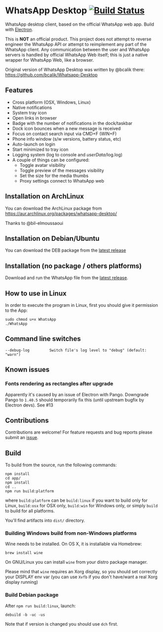 # WhatsApp Desktop [![Build Status](https://travis-ci.org/Enrico204/Whatsapp-Desktop.svg?branch=master)](https://travis-ci.org/Enrico204/Whatsapp-Desktop)

WhatsApp desktop client, based on the official WhatsApp web app. Build with [Electron](http://electron.atom.io/).  

This is **NOT** an official product. This project does not attempt to reverse engineer the WhatsApp API or attempt to reimplement any part of the WhatsApp client. Any communication between the user and WhatsApp servers is handled by official WhatsApp Web itself; this is just a native wrapper for WhatsApp Web, like a browser.

Original version of WhatsApp Desktop was written by @bcalik there: https://github.com/bcalik/Whatsapp-Desktop

## Features

* Cross platform (OSX, Windows, Linux)
* Native notifications
* System tray icon
* Open links in browser
* Badge with the number of notifications in the dock/taskbar
* Dock icon bounces when a new message is received
* Focus on contact search input via CMD+F (WIN+F)
* Phone info window (s/w versions, battery status, etc)
* Auto-launch on login
* Start minimized to tray icon
* Logging system (log to console and *userData*/log.log)
* A couple of things can be configured:
  * Toggle avatar visibility
  * Toggle preview of the messages visibility
  * Set the size for the media thumbs
  * Proxy settings connect to WhatsApp web

## Installation on ArchLinux

You can download the ArchLinux package from https://aur.archlinux.org/packages/whatsapp-desktop/

Thanks to @bil-elmoussaoui

## Installation on Debian/Ubuntu

You can download the DEB package from the [latest release](https://github.com/Enrico204/Whatsapp-Desktop/releases)

## Installation (no package / others platforms)

Download and run the WhatsApp file from the [latest release](https://github.com/Enrico204/Whatsapp-Desktop/releases).  

## How to use in Linux

In order to execute the program in Linux, first you should give it permission to the App:

    sudo chmod u+x WhatsApp
    ./WhatsApp

## Command line switches

    --debug-log         Switch file's log level to "debug" (default: "warn")

## Known issues

### Fonts rendering as rectangles after upgrade

Apparently it's caused by an issue of Electron with Pango. Downgrade Pango to `1.40.5` should temporarily fix this (until upstream bugfix by Electron devs). See #13

## Contributions

Contributions are welcome! For feature requests and bug reports please submit an [issue](https://github.com/Enrico204/Whatsapp-Desktop/issues).

## Build

To build from the source, run the following commands:

    npm install
    cd app/
    npm install
    cd ..
    npm run build:platform

where `build:platform` can be `build:linux` if you want to build only for Linux, `build:osx` for OSX only, `build:win` for Windows only, or simply `build` to build for all platforms.

You'll find artifacts into `dist/` directory.

### Building Windows build from non-Windows platforms

Wine needs to be installed. On OS X, it is installable via Homebrew:  

    brew install wine

On GNU/Linux you can install `wine` from your distro package manager.

Please mind that `wine` requires an Xorg display, so you should set correctly your DISPLAY env var (you can use `Xvfb` if you don't have/want a real Xorg display running)

### Build Debian package

After `npm run build:linux`, launch:

    debuild -b -uc -us

Note that if version is changed you should use `dch` first.
